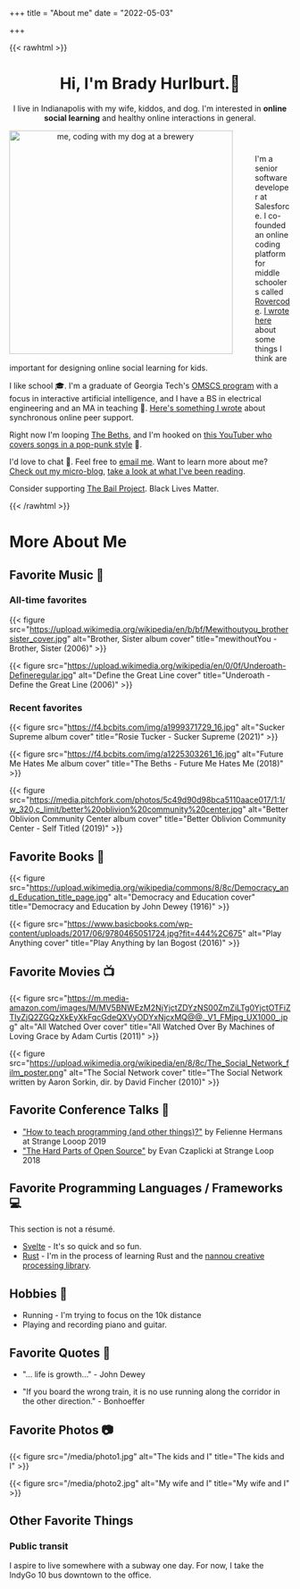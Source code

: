 +++
title = "About me"
date = "2022-05-03"

+++

{{< rawhtml >}}

<header>
  <h1>Hi, I'm Brady Hurlburt.<span class="wave">👋 </span></h1>

  <p>
    I live in Indianapolis with my wife, kiddos, and dog. I'm interested in <strong>online social learning</strong> and healthy online interactions in general.
  </p>
  <img
    height="400px;"
    src="https://i.imgur.com/CqTNsut.jpg"
    alt="me, coding with my dog at a brewery"
    style="float: left; margin: 0px 40px 10px 0;"
  />
</header>

<section>
  <p>
    I'm a senior software developer at Salesforce. 
	I co-founded an online coding platform for middle
    schoolers called <a href="https://rovercode.com">Rovercode</a>.
    <a href="/micro/rovercode-ed-design-principles">I wrote here</a>
    about some things I think are important for designing online social learning
    for kids.
  </p>
  <p>
    I like school 🎓. I'm a graduate of Georgia Tech's
    <a href="https://twitter.com/GTOMSCS">OMSCS program</a> with a focus in
    interactive artificial intelligence, and I have a BS in electrical engineering and an MA in
    teaching 📜.
    <a href="/pdfs/peer-support-2018.pdf">
      Here's something I wrote</a
    >
    about synchronous online peer support.
  </p>
  <p>
     Right now I'm looping <a href="https://songwhip.com/the-beths/futuremehatesme">The Beths</a>, and I'm hooked on <a href="https://www.youtube.com/channel/UCy3jC5OdSSrrkbe_496i6gQ"> this YouTuber who covers songs in a pop-punk style</a> 🎸.
  </p>
  <p>
    I'd love to chat 💬. Feel free to <a href = "mailto: brady.hurlburt@protonmail.com">email me</a>.
    Want to learn more about me? <a href="/micro/">Check out my micro-blog</a>,
	<a href="/tags/books">take a look at what I've been reading</a>.
  </p>
  <p>
    Consider supporting <a href="https://bailproject.org/faq/">The Bail Project</a>.
    Black Lives Matter.
  </p>
</section>

<style>

figure {
	display: inline-block;
}

figure > img {
	width: 200px;
}
figcaption > h4 {
	font-size: 15px;
	max-width: 250px;
}

</style>

{{< /rawhtml >}}

# More About Me

## Favorite Music 🎸

### All-time favorites

{{< figure src="https://upload.wikimedia.org/wikipedia/en/b/bf/Mewithoutyou_brothersister_cover.jpg" alt="Brother, Sister album cover" title="mewithoutYou - Brother, Sister (2006)" >}}

{{< figure src="https://upload.wikimedia.org/wikipedia/en/0/0f/Underoath-Defineregular.jpg" alt="Define the Great Line cover" title="Underoath - Define the Great Line (2006)" >}}

### Recent favorites

{{< figure src="https://f4.bcbits.com/img/a1999371729_16.jpg" alt="Sucker Supreme album cover" title="Rosie Tucker - Sucker Supreme (2021)" >}}

{{< figure src="https://f4.bcbits.com/img/a1225303261_16.jpg" alt="Future Me Hates Me album cover" title="The Beths - Future Me Hates Me (2018)" >}}

{{< figure src="https://media.pitchfork.com/photos/5c49d90d98bca5110aace017/1:1/w_320,c_limit/better%20oblivion%20community%20center.jpg" alt="Better Oblivion Community Center album cover" title="Better Oblivion Community Center - Self Titled (2019)" >}}

## Favorite Books 📘

{{< figure src="https://upload.wikimedia.org/wikipedia/commons/8/8c/Democracy_and_Education_title_page.jpg" alt="Democracy and Education cover" title="Democracy and Education by John Dewey (1916)" >}}

{{< figure src="https://www.basicbooks.com/wp-content/uploads/2017/06/9780465051724.jpg?fit=444%2C675" alt="Play Anything cover" title="Play Anything by Ian Bogost (2016)" >}}

## Favorite Movies 📺

{{< figure src="https://m.media-amazon.com/images/M/MV5BNWEzM2NjYjctZDYzNS00ZmZiLTg0YjctOTFiZTIyZjQ2ZGQzXkEyXkFqcGdeQXVyODYxNjcxMQ@@._V1_FMjpg_UX1000_.jpg" alt="All Watched Over cover" title="All Watched Over By Machines of Loving Grace by Adam Curtis (2011)" >}}

{{< figure src="https://upload.wikimedia.org/wikipedia/en/8/8c/The_Social_Network_film_poster.png" alt="The Social Network cover" title="The Social Network written by Aaron Sorkin, dir. by David Fincher (2010)" >}}

## Favorite Conference Talks 🎤

* ["How to teach programming (and other things)?"](https://www.youtube.com/watch?v=g1ib43q3uXQ) by Felienne Hermans at Strange Looop 2019
* ["The Hard Parts of Open Source"](https://www.youtube.com/watch?v=o_4EX4dPppA) by Evan Czaplicki at Strange Loop 2018

## Favorite Programming Languages / Frameworks 💻

This section is not a résumé.

* [Svelte](https://svelte.dev/) - It's so quick and so fun.
* [Rust](https://doc.rust-lang.org/book/) - I'm in the process of learning Rust and the [nannou creative processing library](https://nannou.cc/).

## Hobbies 👟

* Running - I'm trying to focus on the 10k distance
* Playing and recording piano and guitar.

## Favorite Quotes 📜

* "... life is growth..." - John Dewey

* "If you board the wrong train, it is no use running along the corridor in the other direction." - Bonhoeffer

## Favorite Photos 📷

{{< figure src="/media/photo1.jpg" alt="The kids and I" title="The kids and I" >}}

{{< figure src="/media/photo2.jpg" alt="My wife and I" title="My wife and I" >}}

## Other Favorite Things

### Public transit

I aspire to live somewhere with a subway one day.
For now, I take the IndyGo 10 bus downtown to the office.
